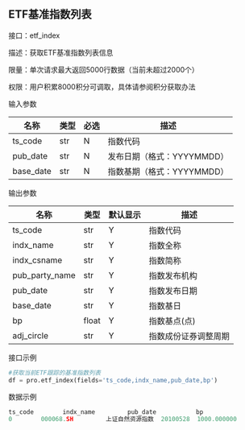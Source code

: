 ## ETF基准指数列表

接口：etf_index

描述：获取ETF基准指数列表信息

限量：单次请求最大返回5000行数据（当前未超过2000个）

权限：用户积累8000积分可调取，具体请参阅积分获取办法

输入参数

| 名称 | 类型 | 必选 | 描述 |
| --- | --- | --- | --- |
| ts_code | str | N | 指数代码 |
| pub_date | str | N | 发布日期（格式：YYYYMMDD） |
| base_date | str | N | 指数基期（格式：YYYYMMDD） |

输出参数

| 名称 | 类型 | 默认显示 | 描述 |
| --- | --- | --- | --- |
| ts_code | str | Y | 指数代码 |
| indx_name | str | Y | 指数全称 |
| indx_csname | str | Y | 指数简称 |
| pub_party_name | str | Y | 指数发布机构 |
| pub_date | str | Y | 指数发布日期 |
| base_date | str | Y | 指数基日 |
| bp | float | Y | 指数基点(点) |
| adj_circle | str | Y | 指数成份证券调整周期 |

接口示例

```python
#获取当前ETF跟踪的基准指数列表
df = pro.etf_index(fields='ts_code,indx_name,pub_date,bp')
```

数据示例

```python
ts_code        indx_name         pub_date           bp
0        000068.SH         上证自然资源指数  20100528  1000.000000
```